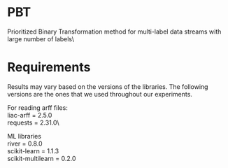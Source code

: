 # PBT
Prioritized Binary Transformation method for multi-label data streams with large number of labels\

# Requirements
Results may vary based on the versions of the libraries. The following versions are the ones that we used throughout our experiments.

For reading arff files:\
liac-arff = 2.5.0\
requests = 2.31.0\

ML libraries\
river = 0.8.0\
scikit-learn = 1.1.3\
scikit-multilearn = 0.2.0




